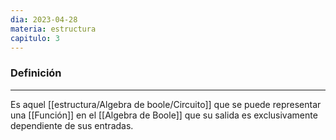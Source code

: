 ```yaml
---
dia: 2023-04-28
materia: estructura
capitulo: 3
---
```

### Definición
---
Es aquel [[estructura/Algebra de boole/Circuito]] que se puede representar una [[Función]] en el [[Algebra de Boole]] que su salida es exclusivamente dependiente de sus entradas.